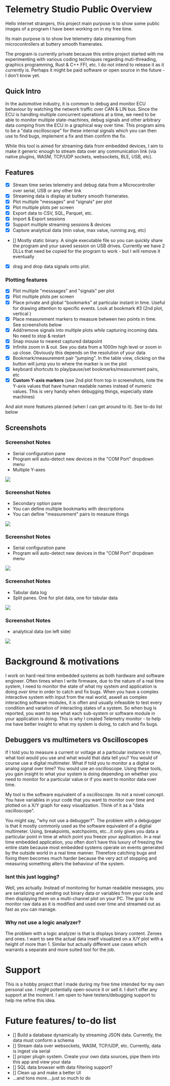 # Telemetry Studio Public Overview

Hello internet strangers, this project main purpose is to show some public images of a program I have been working on in my free time. 

Its main purpose is to show live telemetry data streaming from microcontrollers at buttery smooth framerates.

The program is currently private because this entire project started with me experimenting with various coding techniques regarding muti-threading, graphics programming, Rust & C++ FFI, etc. I do not intend to release it as it currently is. Perhaps it might be paid software or open source in the future - I don't know yet.

## Quick Intro
In the automotive industry, it is common to debug and monitor ECU behaviour by watching the network traffic over CAN & LIN bus. Since the ECU is handling multiple concurrent operations at a time, we need to be able to monitor multiple state-machines, debug signals and other arbitrary data comping from the ECU in a graphical way over time. This program aims to be a "data oscilloscope" for these internal signals which you can then use to find bugs, implement a fix and then confirm the fix.

While this tool is aimed for streaming data from embedded devices, I aim to make it generic enough to stream data over any communication link (via native plugins, WASM, TCP/UDP sockets, websockets, BLE, USB, etc).

## Features

- [x] Stream time series telemetry and debug data from a Microcontroller over serial, USB or any other link
- [x] Streaming data is display at buttery smooth framerates.
- [x] Plot multiple "messages" and "signals" per plot
- [x] Plot multiple plots per screen
- [x] Export data to CSV, SQL, Parquet, etc.
- [x] Import & Export sessions
- [x] Support multiple streaming sessions & devices
- [x] Capture analytical data (min value, max value, running avg, etc)
- [] Mostly static binary. A single executable file so you can quickly share the program and your saved session on USB drives. Currently we have 2 DLLs that need be copied for the program to work - but I will remove it eventually
- [x] drag and drop data signals onto plot. 

### Plotting features
- [x] Plot multiple "messsages" and "signals" per plot
- [x] Plot multiple plots per screen
- [x] Place private and global "bookmarks" at particular instant in time. Useful for drawing attention to specific events. Look at bookmark #3 (2nd plot, vertical )
- [x] Place measurement markers to measure between two points in time. See screenshots below
- [x] Add/remove signals into multiple plots *while* capturing incoming data. No need to stop & restart
- [x] Snap mouse to nearest captured datapoint
- [x] Infinite zoom in & out. See you data from a 1000m high level or zoom in up close. Obviously this depends on the resolution of your data
- [x] Bookmark/measurement pair "jumping". In the table view, clicking on the button will jump you to where the marker is on the plot
- [x] keyboard shortcuts to play/pause/set bookmarks/measurement pairs, etc
- [x] **Custom Y-axis markers** (see 2nd plot from top in screenshots, note the Y-axis values that have human readable names instead of numeric values. This is very handy when debugging things, especially state machines)

And alot more features planned (when I can get around to it). See to-do list below

## Screenshots
### Screenshot Notes
- Serial configuration pane
- Program will auto-detect new devices in the "COM Port" dropdown menu
- Multiple Y-axes

![](Alpha_images/TelemetryStudio_v0.1_main_plot_area_with_serial_cfg.png)

### Screenshot Notes
- Secondary option pane
- You can define multiple bookmarks with descriptions
- You can define "measurement" pairs to measure things

![](Alpha_images/TelemetryStudio_v0.1_main_plot_area_with_secondary_options.png)

### Screenshot Notes
 - Serial configuration pane
 - Program will auto-detect new devices in the "COM Port" dropdown menu

![](Alpha_images/TelemetryStudio_v0.1_main_plot_area_with_2ndary_axis.png)

### Screenshot Notes
 - Tabular data log
 - Split panes. One for plot data, one for tabular data

![](Alpha_images/TelemetryStudio_v0.1_main_plot_area_with_signal_table_multiple_sessions.png)

### Screenshot Notes
 - analytical data (on left side)

![](Alpha_images/TelemetryStudio_v0.1_main_plot_area_with_bookmarks.png)


# Background & motivations
I work on hard-real time embedded systems as both hardware and software engineer. Often times when I write firmware, due to the nature of a real time system, I need to monitor the state of what my system and application is doing *over time* in order to catch and fix bugs. When you have a complex interactive system with input from the real world, aswell as complex interacting software modules, it is often and usually infeasible to test every condition and variation of interacting states of a system. So when bug is reported, you want to see what each sub-system or software module in your application is doing. This is why I created Telemetry monitor - to help me have better insight to what my system is doing, to catch and fix bugs.

## Debuggers vs multimeters vs Oscilloscopes

If I told you to measure a current or voltage at a particular instance in time, what tool would you use and what would that data tell you? You would of course use a digital multimeter. What if told you to monitor a a digital or analog signal over time? You would use an oscilloscope. Using these tools, you gain insight to what your system is doing depending on whether you need to monitor for a particular value or if you want to monitor data over time.

My tool is the software equivalent of a oscilloscope. Its not a novel concept. You have variables in your code that you want to monitor over time and plotted on a X/Y graph for easy visualization. Think of it as a "data oscilloscope".

You might say, "why not use a debugger?". The problem with a debgugger is that it mostly commonly used as the software equivalent of a digital multimeter. Using, breakpoints, watchpoints, etc...it only gives you data a particular point in time at which point you freeze your application. In a real time embedded application, you often don’t have this luxury of freezing the entire state because most embedded systems operate on events generated by the outside world in a real time manner. Therefore catching bugs and fixing them becomes much harder because the very act of stopping and measuring something alters the behaviour of the system.

### Isnt this just logging?

Well, yes actually. Instead of monitoring for human readable messages, you are serializing and sending out binary data or variables from your code and then displaying them on a multi-channel plot on your PC. The goal is to monitor raw data as it is modified and used over time and streamed out as fast as you can manage.

### Why not use a logic analyzer?

The problem with a logic analyzer is that is displays binary content. Zeroes and ones. I want to see the actual data inself visualized on a X/Y plot with a height of more than 1. Similar but actually different use cases which warrants a separate and more suited tool for the job.

# Support

This is a hobby project that I made during my free time intended for my own personal use. I might potentially open-source it or sell it. I don’t offer any support at the moment. I am open to have testers/debugging support to help me refine this idea.

# Future features/ to-do list
- [] Build a database dynamically by streaming JSON data. Currently, the data must conform a schema
- [] Stream data over websockets, WASM, TCP/UDP, etc. Currently, data is ingest via serial
- [] proper plugin system. Create your own data sources, pipe them into this app and view your data
- [] SQL data browser with data filtering support?
- [] Clean up and make a better UI
- ...and tons more....just so much to do


